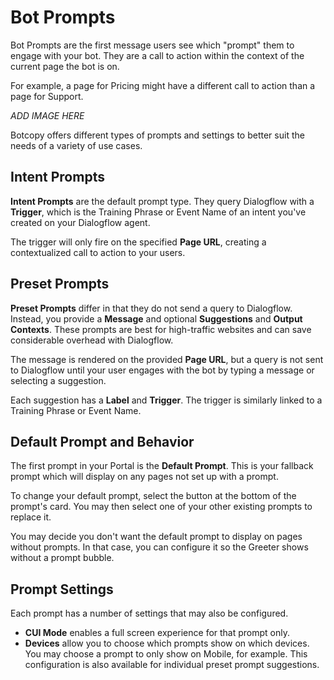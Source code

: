 # Bot Prompts

Bot Prompts are the first message users see which "prompt" them to engage with your bot. They are a call to action within the context of the current page the bot is on.

For example, a page for Pricing might have a different call to action than a page for Support.

*ADD IMAGE HERE*

Botcopy offers different types of prompts and settings to better suit the needs of a variety of use cases.

## Intent Prompts

**Intent Prompts** are the default prompt type. They query Dialogflow with a **Trigger**, which is the Training Phrase or Event Name of an intent you've created on your Dialogflow agent.

The trigger will only fire on the specified **Page URL**, creating a contextualized call to action to your users.

## Preset Prompts

**Preset Prompts** differ in that they do not send a query to Dialogflow. Instead, you provide a **Message** and optional **Suggestions** and **Output Contexts**. These prompts are best for high-traffic websites and can save considerable overhead with Dialogflow.

The message is rendered on the provided **Page URL**, but a query is not sent to Dialogflow until your user engages with the bot by typing a message or selecting a suggestion.

Each suggestion has a **Label** and **Trigger**. The trigger is similarly linked to a Training Phrase or Event Name.

## Default Prompt and Behavior

The first prompt in your Portal is the **Default Prompt**. This is your fallback prompt which will display on any pages not set up with a prompt.

To change your default prompt, select the button at the bottom of the prompt's card. You may then select one of your other existing prompts to replace it.

You may decide you don't want the default prompt to display on pages without prompts. In that case, you can configure it so the Greeter shows without a prompt bubble.

## Prompt Settings

Each prompt has a number of settings that may also be configured.

- **CUI Mode** enables a full screen experience for that prompt only.
- **Devices** allow you to choose which prompts show on which devices. You may choose a prompt to only show on Mobile, for example. This configuration is also available for individual preset prompt suggestions.